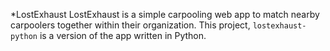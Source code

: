 *LostExhaust
LostExhaust is a simple carpooling web app to match nearby carpoolers together within their organization. This project, `lostexhaust-python` is a version of the app written in Python.
